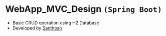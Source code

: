 # WebApp_MVC_Design `(Spring Boot)`

 * Basic CRUD operation using H2 Database
 * Developed by [Santhosh](https://github.com/Santhoshmcse)
